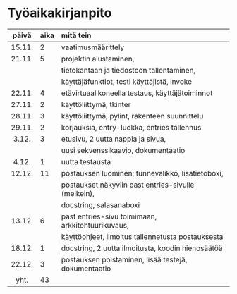 # Työaikakirjanpito

| päivä | aika | mitä tein  |
| :----:|:-----| :-----|
|15.11.|2|vaatimusmäärittely|
|21.11.|5|projektin alustaminen,|
| | | tietokantaan ja tiedostoon tallentaminen,|
| | | käyttäjäfunktiot, testi käyttäjistä, invoke|
|22.11.|4|etävirtuaalikoneella testaus, käyttäjätoiminnot|
|27.11.|2|käyttöliittymä, tkinter|
|28.11.|3|käyttöliittymä, pylint, rakenteen suunnittelu|
|29.11.|2|korjauksia, entry-luokka, entries tallennus|
|3.12.|3|etusivu, 2 uutta nappia ja sivua,|
| | | uusi sekvenssikaavio, dokumentaatio|
|4.12.|1|uutta testausta|
|12.12.|11|postauksen luominen; tunnevalikko, lisätietoboxi,|
| | | postaukset näkyviin past entries-sivulle (melkein),|
| | | docstring, salasanaboxi|
|13.12.|6|past entries-sivu toimimaan, arkkitehtuurikuvaus,
| | | käyttöohjeet, ilmoitus tallennetusta postauksesta| 
|18.12.|1|docstring, 2 uutta ilmoitusta, koodin hienosäätöä|
|22.12.|3|postauksen poistaminen, lisää testejä, dokumentaatio|
|yht.|43| |
